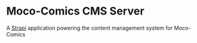 # Moco-Comics CMS Server

A [Strapi](https://strapi.io) application powering the content management system for Moco-Comics
